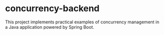 # concurrency-backend
This project implements practical examples of concurrency management in a Java application powered by Spring Boot.
